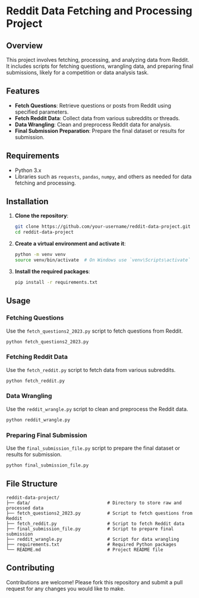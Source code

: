 # Reddit Data Fetching and Processing Project

## Overview

This project involves fetching, processing, and analyzing data from Reddit. It includes scripts for fetching questions, wrangling data, and preparing final submissions, likely for a competition or data analysis task.

## Features

- **Fetch Questions**: Retrieve questions or posts from Reddit using specified parameters.
- **Fetch Reddit Data**: Collect data from various subreddits or threads.
- **Data Wrangling**: Clean and preprocess Reddit data for analysis.
- **Final Submission Preparation**: Prepare the final dataset or results for submission.

## Requirements

- Python 3.x
- Libraries such as `requests`, `pandas`, `numpy`, and others as needed for data fetching and processing.

## Installation

1. **Clone the repository**:
   ```bash
   git clone https://github.com/your-username/reddit-data-project.git
   cd reddit-data-project
   ```

2. **Create a virtual environment and activate it**:
   ```bash
   python -m venv venv
   source venv/bin/activate  # On Windows use `venv\Scripts\activate`
   ```

3. **Install the required packages**:
   ```bash
   pip install -r requirements.txt
   ```

## Usage

### Fetching Questions

Use the `fetch_questions2_2023.py` script to fetch questions from Reddit.

```bash
python fetch_questions2_2023.py
```

### Fetching Reddit Data

Use the `fetch_reddit.py` script to fetch data from various subreddits.

```bash
python fetch_reddit.py
```

### Data Wrangling

Use the `reddit_wrangle.py` script to clean and preprocess the Reddit data.

```bash
python reddit_wrangle.py
```

### Preparing Final Submission

Use the `final_submission_file.py` script to prepare the final dataset or results for submission.

```bash
python final_submission_file.py
```

## File Structure

```
reddit-data-project/
├── data/                             # Directory to store raw and processed data
├── fetch_questions2_2023.py          # Script to fetch questions from Reddit
├── fetch_reddit.py                   # Script to fetch Reddit data
├── final_submission_file.py          # Script to prepare final submission
├── reddit_wrangle.py                 # Script for data wrangling
├── requirements.txt                  # Required Python packages
└── README.md                         # Project README file
```

## Contributing

Contributions are welcome! Please fork this repository and submit a pull request for any changes you would like to make.
